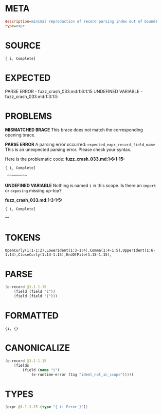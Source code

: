# META
~~~ini
description=minimal reproduction of record parsing index out of bounds crash
type=expr
~~~
# SOURCE
~~~roc
{ i, Complete]
~~~
# EXPECTED
PARSE ERROR - fuzz_crash_033.md:1:6:1:15
UNDEFINED VARIABLE - fuzz_crash_033.md:1:3:1:5
# PROBLEMS
**MISMATCHED BRACE**
This brace does not match the corresponding opening brace.

**PARSE ERROR**
A parsing error occurred: `expected_expr_record_field_name`
This is an unexpected parsing error. Please check your syntax.

Here is the problematic code:
**fuzz_crash_033.md:1:6:1:15:**
```roc
{ i, Complete]
```
     ^^^^^^^^^


**UNDEFINED VARIABLE**
Nothing is named `i` in this scope.
Is there an `import` or `exposing` missing up-top?

**fuzz_crash_033.md:1:3:1:5:**
```roc
{ i, Complete]
```
  ^^


# TOKENS
~~~zig
OpenCurly(1:1-1:2),LowerIdent(1:3-1:4),Comma(1:4-1:5),UpperIdent(1:6-1:14),CloseCurly(1:14-1:15),EndOfFile(1:15-1:15),
~~~
# PARSE
~~~clojure
(e-record @1.1-1.15
	(field (field "i"))
	(field (field "{")))
~~~
# FORMATTED
~~~roc
{i, {}
~~~
# CANONICALIZE
~~~clojure
(e-record @1.1-1.15
	(fields
		(field (name "i")
			(e-runtime-error (tag "ident_not_in_scope")))))
~~~
# TYPES
~~~clojure
(expr @1.1-1.15 (type "{ i: Error }"))
~~~
